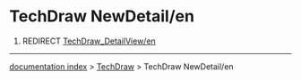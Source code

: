# TechDraw NewDetail/en
1.  REDIRECT [TechDraw\_DetailView/en](TechDraw_DetailView/en.md)

---
[documentation index](../README.md) > [TechDraw](TechDraw_Workbench.md) > TechDraw NewDetail/en
